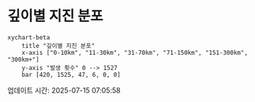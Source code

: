 # 깊이별 지진 분포

```mermaid
xychart-beta
    title "깊이별 지진 분포"
    x-axis ["0-10km", "11-30km", "31-70km", "71-150km", "151-300km", "300km+"]
    y-axis "발생 횟수" 0 --> 1527
    bar [420, 1525, 47, 6, 0, 0]
```

업데이트 시간: 2025-07-15 07:05:58
